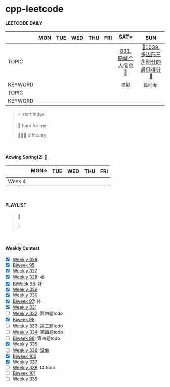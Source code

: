 # cpp-leetcode

#### LEETCODE DAILY 
|       |MON|TUE|WED|THU|FRI|SAT⭐|SUN|
|  ---  |:-:|:-:|:-:|:-:|:-:|:-:|:-:|
|TOPIC  |   |   |   |   |   |[831. 隐藏个人信息🧡](/workspace/831.%E9%9A%90%E8%97%8F%E4%B8%AA%E4%BA%BA%E4%BF%A1%E6%81%AF.cpp)|[📌1039. 多边形三角剖分的最低得分🧡](/workspace/1039.%E5%A4%9A%E8%BE%B9%E5%BD%A2%E4%B8%89%E8%A7%92%E5%89%96%E5%88%86%E7%9A%84%E6%9C%80%E4%BD%8E%E5%BE%97%E5%88%86.cpp)|
|KEYWORD|   |   |   |   |   |`模拟`|`区间dp`|
|TOPIC  |
|KEYWORD|

> ⭐ start index
> 
> 📌 hard for me
> 
> 💚🧡💔 difficulty

<br/>

#### Acwing Spring(2) 📅
|       |MON⭐|TUE|WED|THU|FRI|
|  ---  |:-:|:-:|:-:|:-:|:-:|
|Week 4|


<br/>

#### PLAYLIST
> 🎵&nbsp;
>
> 🎶&nbsp;

<br/>

#### Weekly Contest
- [x] [Weekly 326](/record/2023/Weekly%20326.md)
- [x] [Biweek 95](/record/2023/Biweekly%2095.md)
- [x] [Weekly 327](/record/2023/Weekly%20327.md)
- [x] [Weekly 328](/record/2023/Weekly%20328.md): 补
- [x] [BiWeek 96](/record/2023/Biweekly%2096.md): 补
- [x] [Weekly 329](/record/2023/Weekly%20329.md)
- [x] [Weekly 330](/record/2023/Weekly%20330.md)
- [x] [Biweek 97](/record/2023/Biweekly%2097.md): 补
- [x] [Weekly 331](/record/2023/Weekly%20331.md)
- [ ] [Weekly 332](/record/2023/Weekly%20332.md): 第四题todo
- [x] [Biweek 98](/record/2023/Biweekly%2098.md)
- [ ] [Weekly 333](/record/2023/Weekly%20333.md): 第三题todo
- [ ] [Weekly 334](/record/2023/Weekly%20334.md): 第四题todo
- [ ] [Biweek 99](/record/2023/Biweekly%2099.md): 第四题todo
- [x] [Weekly 335](/record/2023/Weekly%20335.md)
- [ ] [Weekly 336](https://leetcode.cn/contest/weekly-contest-336/): 没做
- [x] [Biweek 100](/record/2023/Biweekly%20100.md)
- [x] [Weekly 337](/record/2023/Weekly%20337.md)
- [ ] [Weekly 338](https://leetcode.cn/contest/weekly-contest-338/): t4 todo
- [ ] [Biweek 101]()
- [ ] [Weekly 339]()
